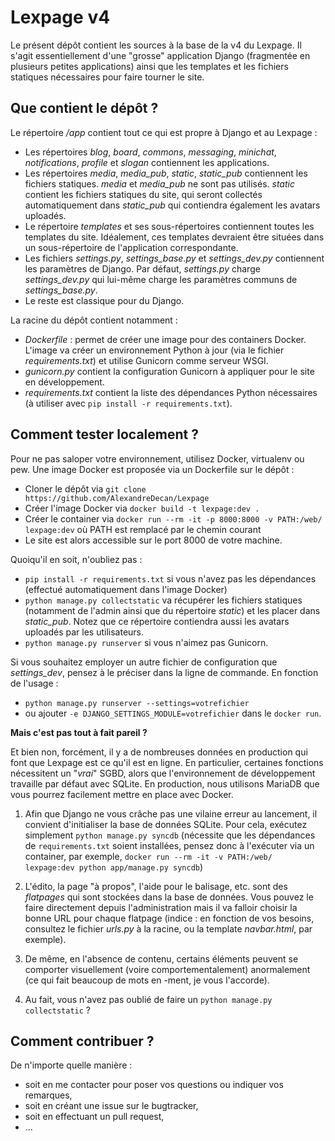 # Lexpage v4
Le présent dépôt contient les sources à la base de la v4 du Lexpage. Il s'agit essentiellement d'une "grosse" application Django (fragmentée en plusieurs petites applications) ainsi que les templates et les fichiers statiques nécessaires pour faire tourner le site. 

## Que contient le dépôt ?
Le répertoire */app* contient tout ce qui est propre à Django et au Lexpage : 
 - Les répertoires *blog*, *board*, *commons*, *messaging*, *minichat*, *notifications*, *profile* et *slogan* contiennent les applications. 
 - Les répertoires *media*, *media_pub*, *static*, *static_pub* contiennent les fichiers statiques. *media* et *media_pub* ne sont pas utilisés. *static* contient les fichiers statiques du site, qui seront collectés automatiquement dans *static_pub* qui contiendra également les avatars uploadés.
 - Le répertoire *templates* et ses sous-répertoires contiennent toutes les templates du site. Idéalement, ces templates devraient être situées dans un sous-répertoire de l'application correspondante. 
 - Les fichiers *settings.py*, *settings_base.py* et *settings_dev.py* contiennent les paramètres de Django. Par défaut, *settings.py* charge *settings_dev.py* qui lui-même charge les paramètres communs de *settings_base.py*. 
 - Le reste est classique pour du Django. 
  
La racine du dépôt contient notamment :
 - *Dockerfile* : permet de créer une image pour des containers Docker. L'image va créer un environnement Python à jour (via le fichier *requirements.txt*) et utilise Gunicorn comme serveur WSGI.
 - *gunicorn.py* contient la configuration Gunicorn à appliquer pour le site en développement.
 - *requirements.txt* contient la liste des dépendances Python nécessaires (à utiliser avec `pip install -r requirements.txt`).
 
## Comment tester localement ?

Pour ne pas saloper votre environnement, utilisez Docker, virtualenv ou pew. Une image Docker est proposée via un Dockerfile sur le dépôt :
- Cloner le dépôt via `git clone https://github.com/AlexandreDecan/Lexpage`
- Créer l'image Docker via `docker build -t lexpage:dev .`
- Créer le container via `docker run --rm -it -p 8000:8000 -v PATH:/web/ lexpage:dev` où PATH est remplacé par le chemin courant
- Le site est alors accessible sur le port 8000 de votre machine.

Quoiqu'il en soit, n'oubliez pas : 
- `pip install -r requirements.txt` si vous n'avez pas les dépendances (effectué automatiquement dans l'image Docker)
- `python manage.py collectstatic` va récupérer les fichiers statiques (notamment de l'admin ainsi que du répertoire *static*) et les placer dans *static_pub*. Notez que ce répertoire contiendra aussi les avatars uploadés par les utilisateurs. 
- `python manage.py runserver` si vous n'aimez pas Gunicorn.

Si vous souhaitez employer un autre fichier de configuration que *settings_dev*, pensez à le préciser dans la ligne de commande. En fonction de l'usage :
- `python manage.py runserver --settings=votrefichier` 
- ou ajouter `-e DJANGO_SETTINGS_MODULE=votrefichier` dans le `docker run`.

**Mais c'est pas tout à fait pareil ?**

Et bien non, forcément, il y a de nombreuses données en production qui font que Lexpage est ce qu'il est en ligne. En particulier, certaines fonctions nécessitent un "*vrai*" SGBD, alors que l'environnement de développement travaille par défaut avec SQLite. En production, nous utilisons MariaDB que vous pourrez facilement mettre en place avec Docker. 

1) Afin que Django ne vous crâche pas une vilaine erreur au lancement, il convient d'initialiser la base de données SQLite. Pour cela, exécutez simplement `python manage.py syncdb` (nécessite que les dépendances de `requirements.txt` soient installées, pensez donc à l'exécuter via un container, par exemple, `docker run --rm -it -v PATH:/web/ lexpage:dev python app/manage.py syncdb`)

2) L'édito, la page "à propos", l'aide pour le balisage, etc. sont des *flatpages* qui sont stockées dans la base de données. Vous pouvez le faire directement depuis l'administration mais il va falloir choisir la bonne URL pour chaque flatpage (indice : en fonction de vos besoins, consultez le fichier *urls.py* à la racine, ou la template *navbar.html*, par exemple).

3) De même, en l'absence de contenu, certains éléments peuvent se comporter visuellement (voire comportementalement) anormalement (ce qui fait beaucoup de mots en -ment, je vous l'accorde). 

4) Au fait, vous n'avez pas oublié de faire un `python manage.py collectstatic` ?


## Comment contribuer ?
De n'importe quelle manière :
- soit en me contacter pour poser vos questions ou indiquer vos remarques, 
- soit en créant une issue sur le bugtracker, 
- soit en effectuant un pull request, 
- ...
